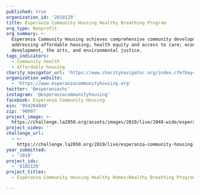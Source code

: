 ```yaml
---
published: true
organization_id: '2019129'
title: Esperanza Community Housing Healthy Breathing Program
org_type: Nonprofit
org_summary: >-
  Esperanza Community Housing achieves comprehensive community development by
  addressing affordable housing; health equity and access to care; economic
  development, the arts, and environmental justice.
tags_indicators:
  - Community health
  - Affordable housing
charity_navigator_url: 'https://www.charitynavigator.org/index.cfm?bay=search.profile&ein=954204049'
organization_website:
  - 'https://www.esperanzacommunityhousing.org'
twitter: '@esperanzachc'
instagram: '@esperanzacommunityhousing'
facebook: Esperanza Community Housing
ein: '954204049'
zip: '90007'
project_image: >-
  https://challenge.la2050.org/assets/images/2019/live/2048-wide/esperanza-community-housing-healthy-breathing-program.jpg
project_video: ''
challenge_url:
  - >-
    https://challenge.la2050.org/2019/live/esperanza-community-housing-healthy-breathing-program/
year_submitted:
  - '2019'
project_ids:
  - '9102129'
project_titles:
  - Esperanza Community Housing Healthy Homes/Healthy Breathing Program

---
```


